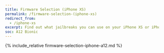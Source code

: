 ```yaml
---
title: Firmware Selection (iPhone XS)
permalink: /firmware-selection-(iphone-xs)
redirect_from:
  - /iphone-xs
excerpt: Find out what jailbreaks you can use on your iPhone XS or iPhone XS Max
soc: A12 Bionic
---
```


{% include_relative firmware-selection-iphone-a12.md %}
